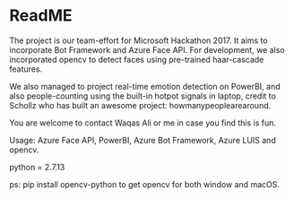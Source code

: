 # ReadME


The project is our team-effort for Microsoft Hackathon 2017. It aims to incorporate Bot Framework and Azure Face API. For development, we also incorporated opencv to detect faces using pre-trained haar-cascade features.

We also managed to project real-time emotion detection on PowerBI, and also people-counting using the built-in hotpot signals in laptop, credit to Schollz who has built an awesome project: howmanypeoplearearound.

You are welcome to contact Waqas Ali or me in case you find this is fun.


Usage: Azure Face API, PowerBI, Azure Bot Framework, Azure LUIS and opencv. 

python = 2.7.13

ps: pip install opencv-python to get opencv for both window and macOS.
